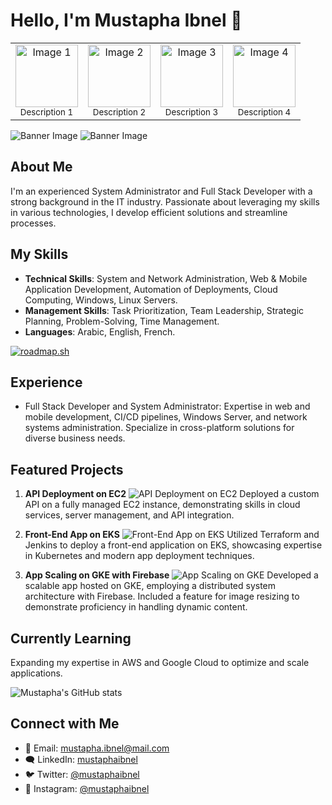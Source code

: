 # Hello, I'm Mustapha Ibnel 👋

<table>
  <tr>
    <td align="center">
      <img src="images/ci-cd.gif" alt="Image 1" width="100px" />
      <br />
      <sub>Description 1</sub>
    </td>
    <td align="center">
      <img src="images/ci-cd.gif" alt="Image 2" width="100px" />
      <br />
      <sub>Description 2</sub>
    </td>
    <td align="center">
      <img src="images/ci-cd.gif" alt="Image 3" width="100px" />
      <br />
      <sub>Description 3</sub>
    </td>
    <td align="center">
      <img src="images/ci-cd.gif" alt="Image 4" width="100px" />
      <br />
      <sub>Description 4</sub>
    </td>
  </tr>
</table>


![Banner Image](images/ci-cd.gif)
![Banner Image](images/ci-cd.gif)
## About Me
I'm an experienced System Administrator and Full Stack Developer with a strong background in the IT industry. Passionate about leveraging my skills in various technologies, I develop efficient solutions and streamline processes.

## My Skills
- **Technical Skills**: System and Network Administration, Web & Mobile Application Development, Automation of Deployments, Cloud Computing, Windows, Linux Servers.
- **Management Skills**: Task Prioritization, Team Leadership, Strategic Planning, Problem-Solving, Time Management.
- **Languages**: Arabic, English, French.

[![roadmap.sh](https://api.roadmap.sh/v1-badge/wide/64b5f7f40a49b0be0ed77f8b?variant=dark&roadmaps=full-stack%2Cfrontend%2Cbackend%2Cdevops)](https://roadmap.sh)

## Experience
- Full Stack Developer and System Administrator: Expertise in web and mobile development, CI/CD pipelines, Windows Server, and network systems administration. Specialize in cross-platform solutions for diverse business needs.

## Featured Projects
1. **API Deployment on EC2**
   ![API Deployment on EC2](images/ci-cd.gif)
   Deployed a custom API on a fully managed EC2 instance, demonstrating skills in cloud services, server management, and API integration.

2. **Front-End App on EKS**
   ![Front-End App on EKS](URL_TO_YOUR_EKS_PROJECT_IMAGE)
   Utilized Terraform and Jenkins to deploy a front-end application on EKS, showcasing expertise in Kubernetes and modern app deployment techniques.

3. **App Scaling on GKE with Firebase**
   ![App Scaling on GKE](URL_TO_YOUR_GKE_PROJECT_IMAGE)
   Developed a scalable app hosted on GKE, employing a distributed system architecture with Firebase. Included a feature for image resizing to demonstrate proficiency in handling dynamic content.

## Currently Learning 
Expanding my expertise in AWS and Google Cloud to optimize and scale applications.

![Mustapha's GitHub stats](https://github-readme-stats.vercel.app/api?username=mustaphaibnel&show_icons=true&theme=tokyonight)

## Connect with Me 
- 📧 Email: [mustapha.ibnel@mail.com](mailto:mustapha.ibnel@mail.com)
- 🗨️ LinkedIn: [mustaphaibnel](https://linkedin.com/in/mustaphaibnel)
- 🐦 Twitter: [@mustaphaibnel](https://twitter.com/mustaphaibnel)
- 📸 Instagram: [@mustaphaibnel](https://instagram.com/mustaphaibnel)

